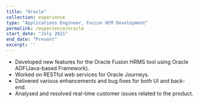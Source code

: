 ```yaml
---
title: "Oracle"
collection: experience
type: "Applications Engineer, Fusion HCM Development"
permalink: /experience/oracle
start_date: "July 2021"
end_date: "Present"
excerpt: ''
---
```


- Developed new features for the Oracle Fusion HRMS tool using Oracle ADF(Java-based Framework).
- Worked on RESTful web services for Oracle Journeys.
- Delivered various enhancements and bug fixes for both UI and back-end.
- Analysed and resolved real-time customer issues related to the product.
